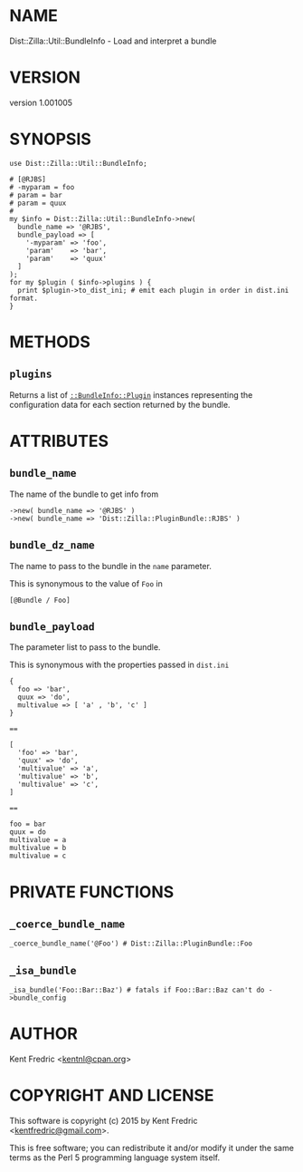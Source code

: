 # NAME

Dist::Zilla::Util::BundleInfo - Load and interpret a bundle

# VERSION

version 1.001005

# SYNOPSIS

    use Dist::Zilla::Util::BundleInfo;

    # [@RJBS]
    # -myparam = foo
    # param = bar
    # param = quux
    #
    my $info = Dist::Zilla::Util::BundleInfo->new(
      bundle_name => '@RJBS',
      bundle_payload => [
        '-myparam' => 'foo',
        'param'    => 'bar',
        'param'    => 'quux'
      ]
    );
    for my $plugin ( $info->plugins ) {
      print $plugin->to_dist_ini; # emit each plugin in order in dist.ini format.
    }

# METHODS

## `plugins`

Returns a list of [`::BundleInfo::Plugin`](https://metacpan.org/pod/Dist::Zilla::Util::BundleInfo::Plugin) instances
representing the configuration data for each section returned by the bundle.

# ATTRIBUTES

## `bundle_name`

The name of the bundle to get info from

    ->new( bundle_name => '@RJBS' )
    ->new( bundle_name => 'Dist::Zilla::PluginBundle::RJBS' )

## `bundle_dz_name`

The name to pass to the bundle in the `name` parameter.

This is synonymous to the value of `Foo` in

    [@Bundle / Foo]

## `bundle_payload`

The parameter list to pass to the bundle.

This is synonymous with the properties passed in `dist.ini`

    {
      foo => 'bar',
      quux => 'do',
      multivalue => [ 'a' , 'b', 'c' ]
    }

`==`

    [
      'foo' => 'bar',
      'quux' => 'do',
      'multivalue' => 'a',
      'multivalue' => 'b',
      'multivalue' => 'c',
    ]

`==`

    foo = bar
    quux = do
    multivalue = a
    multivalue = b
    multivalue = c

# PRIVATE FUNCTIONS

## `_coerce_bundle_name`

    _coerce_bundle_name('@Foo') # Dist::Zilla::PluginBundle::Foo

## `_isa_bundle`

    _isa_bundle('Foo::Bar::Baz') # fatals if Foo::Bar::Baz can't do ->bundle_config

# AUTHOR

Kent Fredric &lt;kentnl@cpan.org>

# COPYRIGHT AND LICENSE

This software is copyright (c) 2015 by Kent Fredric &lt;kentfredric@gmail.com>.

This is free software; you can redistribute it and/or modify it under
the same terms as the Perl 5 programming language system itself.
